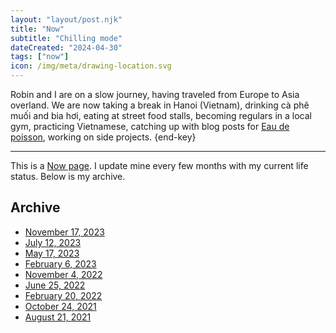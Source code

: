 ```yaml
---
layout: "layout/post.njk"
title: "Now"
subtitle: "Chilling mode"
dateCreated: "2024-04-30"
tags: ["now"]
icon: /img/meta/drawing-location.svg
---
```


Robin and I are on a slow journey, having traveled from Europe to Asia overland. We are now taking a break in Hanoi (Vietnam), drinking cà phê muối and bia hơi, eating at street food stalls, becoming regulars in a local gym, practicing Vietnamese, catching up with blog posts for [Eau de poisson](https://eaudepoisson.com/), working on side projects. {end-key}

---

This is a [Now page](https://nownownow.com/). I update mine every few months with my current life status. Below is my archive.

## Archive

- [November 17, 2023](/posts/now-archive-9/)
- [July 12, 2023](/posts/now-archive-8/)
- [May 17, 2023](/posts/now-archive-7/)
- [February 6, 2023](/posts/now-archive-6/)
- [November 4, 2022](/posts/now-archive-5/)
- [June 25, 2022](/posts/now-archive-4/)
- [February 20, 2022](/posts/now-archive-3/)
- [October 24, 2021](/posts/now-archive-2/)
- [August 21, 2021](/posts/now-archive-1/)
